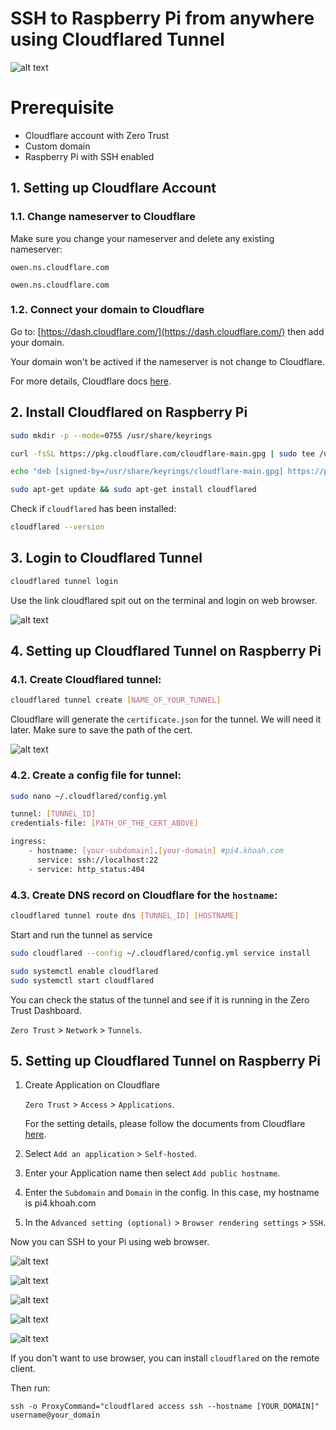 # SSH to Raspberry Pi from anywhere using Cloudflared Tunnel

![alt text](/media/image-4.png)

# Prerequisite

- Cloudflare account with Zero Trust
- Custom domain
- Raspberry Pi with SSH enabled

## 1. Setting up Cloudflare Account
### 1.1. Change nameserver to Cloudflare
Make sure you change your nameserver and delete any existing nameserver:
```
owen.ns.cloudflare.com
```
```
owen.ns.cloudflare.com
```

### 1.2. Connect your domain to Cloudflare
Go to: [https://dash.cloudflare.com/](https://dash.cloudflare.com/) then add your domain. 

Your domain won't be actived if the nameserver is not change to Cloudflare.

For more details, Cloudflare docs [here](https://developers.cloudflare.com/cloudflare-one/connections/connect-networks/get-started/create-remote-tunnel/).

## 2. Install Cloudflared on Raspberry Pi

```bash
sudo mkdir -p --mode=0755 /usr/share/keyrings
```

```bash
curl -fsSL https://pkg.cloudflare.com/cloudflare-main.gpg | sudo tee /usr/share/keyrings/cloudflare-main.gpg >/dev/null
```

```bash
echo "deb [signed-by=/usr/share/keyrings/cloudflare-main.gpg] https://pkg.cloudflare.com/cloudflared any main" | sudo tee /etc/apt/sources.list.d/cloudflared.list
```

```bash
sudo apt-get update && sudo apt-get install cloudflared
```

Check if `cloudflared` has been installed:
```bash
cloudflared --version
```

## 3. Login to Cloudflared Tunnel

```bash
cloudflared tunnel login
```

Use the link cloudflared spit out on the terminal and login on web browser.

![alt text](/media/image-1.png)

## 4. Setting up Cloudflared Tunnel on Raspberry Pi

### 4.1. Create Cloudflared tunnel:

 ```bash
cloudflared tunnel create [NAME_OF_YOUR_TUNNEL]
 ```

Cloudflare will generate the `certificate.json` for the tunnel. We will need it later. Make sure to save the path of the cert.

![alt text](/media/image-3.png)


### 4.2. Create a config file for tunnel:

```bash
sudo nano ~/.cloudflared/config.yml
```

```bash
tunnel: [TUNNEL_ID]
credentials-file: [PATH_OF_THE_CERT_ABOVE]

ingress:
	- hostname: [your-subdomain].[your-domain] #pi4.khoah.com
	  service: ssh://localhost:22
	- service: http_status:404
```
### 4.3. Create DNS record on Cloudflare for the `hostname`:

```bash
cloudflared tunnel route dns [TUNNEL_ID] [HOSTNAME]
```

Start and run the tunnel as service

```bash
sudo cloudflared --config ~/.cloudflared/config.yml service install
```

```bash
sudo systemctl enable cloudflared
sudo systemctl start cloudflared
```

You can check the status of the tunnel and see if it is running in the Zero Trust Dashboard.

`Zero Trust` > `Network` > `Tunnels`.

## 5. Setting up Cloudflared Tunnel on Raspberry Pi

1. Create Application on Cloudflare

    `Zero Trust` > `Access` > `Applications`.

    For the setting details, please follow the documents from Cloudflare [here](https://developers.cloudflare.com/cloudflare-one/applications/).

2. Select `Add an application` > `Self-hosted`.

3. Enter your Application name then select `Add public hostname`.

4. Enter the `Subdomain` and `Domain` in the config. In this case, my hostname is pi4.khoah.com

5. In the `Advanced setting (optional)` > `Browser rendering settings` > `SSH`.

Now you can SSH to your Pi using web browser.

![alt text](/media/image-5.png)

![alt text](/media/image-6.png)

![alt text](/media/image-7.png)

![alt text](/media/image-8.png)

![alt text](/media/image-4.png)


If you don't want to use browser, you can install `cloudflared` on the remote client. 

Then run: 

```
ssh -o ProxyCommand="cloudflared access ssh --hostname [YOUR_DOMAIN]" username@your_domain
```



